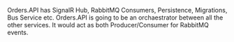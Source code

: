 Orders.API has SignalR Hub, RabbitMQ Consumers, Persistence, Migrations, Bus Service etc. 
Orders.API is going to be an orchaestrator between all the other services. 
It would act as both Producer/Consumer for RabbitMQ events.

